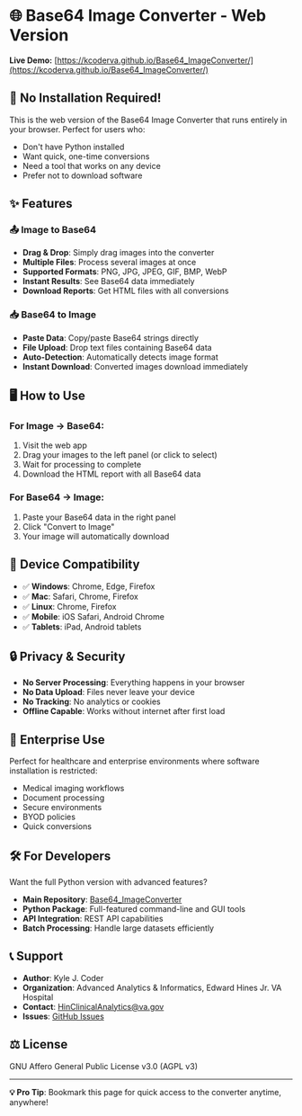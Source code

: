 # 🌐 Base64 Image Converter - Web Version

**Live Demo:** [https://kcoderva.github.io/Base64_ImageConverter/](https://kcoderva.github.io/Base64_ImageConverter/)

## 🚀 **No Installation Required!**

This is the web version of the Base64 Image Converter that runs entirely in your browser. Perfect for users who:
- Don't have Python installed
- Want quick, one-time conversions
- Need a tool that works on any device
- Prefer not to download software

## ✨ **Features**

### 📤 **Image to Base64**
- **Drag & Drop**: Simply drag images into the converter
- **Multiple Files**: Process several images at once
- **Supported Formats**: PNG, JPG, JPEG, GIF, BMP, WebP
- **Instant Results**: See Base64 data immediately
- **Download Reports**: Get HTML files with all conversions

### 📥 **Base64 to Image**
- **Paste Data**: Copy/paste Base64 strings directly
- **File Upload**: Drop text files containing Base64 data
- **Auto-Detection**: Automatically detects image format
- **Instant Download**: Converted images download immediately

## 🖥️ **How to Use**

### For Image → Base64:
1. Visit the web app
2. Drag your images to the left panel (or click to select)
3. Wait for processing to complete
4. Download the HTML report with all Base64 data

### For Base64 → Image:
1. Paste your Base64 data in the right panel
2. Click "Convert to Image"
3. Your image will automatically download

## 📱 **Device Compatibility**

- ✅ **Windows**: Chrome, Edge, Firefox
- ✅ **Mac**: Safari, Chrome, Firefox
- ✅ **Linux**: Chrome, Firefox
- ✅ **Mobile**: iOS Safari, Android Chrome
- ✅ **Tablets**: iPad, Android tablets

## 🔒 **Privacy & Security**

- **No Server Processing**: Everything happens in your browser
- **No Data Upload**: Files never leave your device
- **No Tracking**: No analytics or cookies
- **Offline Capable**: Works without internet after first load

## 🏥 **Enterprise Use**

Perfect for healthcare and enterprise environments where software installation is restricted:
- Medical imaging workflows
- Document processing
- Secure environments
- BYOD policies
- Quick conversions

## 🛠️ **For Developers**

Want the full Python version with advanced features?
- **Main Repository**: [Base64_ImageConverter](https://github.com/KCoderVA/Base64_ImageConverter)
- **Python Package**: Full-featured command-line and GUI tools
- **API Integration**: REST API capabilities
- **Batch Processing**: Handle large datasets efficiently

## 📞 **Support**

- **Author**: Kyle J. Coder
- **Organization**: Advanced Analytics & Informatics, Edward Hines Jr. VA Hospital
- **Contact**: HinClinicalAnalytics@va.gov
- **Issues**: [GitHub Issues](https://github.com/KCoderVA/Base64_ImageConverter/issues)

## ⚖️ **License**

GNU Affero General Public License v3.0 (AGPL v3)

---

**💡 Pro Tip**: Bookmark this page for quick access to the converter anytime, anywhere!
